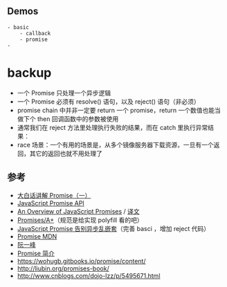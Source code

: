 ## Demos
	- basic
		- callback
		- promise
	-


# backup

- 一个 Promise 只处理一个异步逻辑
- 一个 Promise 必须有 resolve() 语句，以及 reject() 语句（非必须）
- promise chain 中并非一定要 return 一个 promise，return 一个数值也能当做下个 then 回调函数中的参数被使用
- 通常我们在  reject  方法里处理执行失败的结果，而在 catch 里执行异常结果：
- race 场景：一个有用的场景是，从多个镜像服务器下载资源，一旦有一个返回，其它的返回也就不用处理了


## 参考

- [大白话讲解 Promise（一）](http://www.cnblogs.com/lvdabao/p/es6-promise-1.html)
- [JavaScript Promise API](https://davidwalsh.name/promises)
- [An Overview of JavaScript Promises](https://www.sitepoint.com/overview-javascript-promises/) /  [译文](http://www.html-js.com/article/Learn-JavaScript-every-day-to-understand-what-JavaScript-Promises)
- [Promises/A+](https://promisesaplus.com/)（规范是给实现 polyfill 看的吧）
- [JavaScript Promise 告别异步乱嵌套](https://segmentfault.com/a/1190000002395343)（完善 basci ，增加 reject 代码）
- [Promise MDN](https://developer.mozilla.org/en-US/docs/Web/JavaScript/Reference/Global_Objects/Promise#Methods)
- [阮一峰](http://es6.ruanyifeng.com/#docs/promise)
- [Promise 简介](https://blog.coding.net/blog/promise)
- <https://wohugb.gitbooks.io/promise/content/>
- <http://liubin.org/promises-book/>
- <http://www.cnblogs.com/dojo-lzz/p/5495671.html>